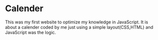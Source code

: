 # Calender
This was my first website to optimize my knowledge in JavaScript. It is about a calender coded by me just using a simple layout(CSS,HTML) and  JavaScript was the logic.
